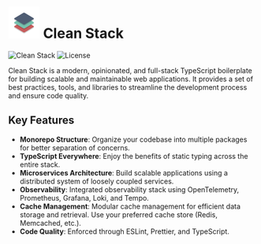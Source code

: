 # <img src="./apps/docs/static/img/logo.svg" alt="Logo" width="64"/> Clean Stack 

![Clean Stack](https://img.shields.io/badge/Clean%20Stack-v1.0.0-blue)
![License](https://img.shields.io/badge/License-MIT-green)


Clean Stack is a modern, opinionated, and full-stack TypeScript boilerplate for building scalable and maintainable web applications. It provides a set of best practices, tools, and libraries to streamline the development process and ensure code quality.

## Key Features

- **Monorepo Structure**: Organize your codebase into multiple packages for better separation of concerns.
- **TypeScript Everywhere**: Enjoy the benefits of static typing across the entire stack.
- **Microservices Architecture**: Build scalable applications using a distributed system of loosely coupled services.
- **Observability**: Integrated observability stack using OpenTelemetry, Prometheus, Grafana, Loki, and Tempo.
- **Cache Management**: Modular cache management for efficient data storage and retrieval. Use your preferred cache store (Redis, Memcached, etc.).
- **Code Quality**: Enforced through ESLint, Prettier, and TypeScript.
